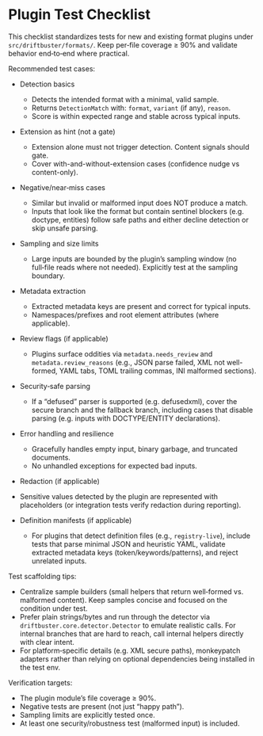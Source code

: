 # Plugin Test Checklist

This checklist standardizes tests for new and existing format plugins under
`src/driftbuster/formats/`. Keep per‑file coverage ≥ 90% and validate behavior
end‑to‑end where practical.

Recommended test cases:

- Detection basics
  - Detects the intended format with a minimal, valid sample.
  - Returns `DetectionMatch` with: `format`, `variant` (if any), `reason`.
  - Score is within expected range and stable across typical inputs.

- Extension as hint (not a gate)
  - Extension alone must not trigger detection. Content signals should gate.
  - Cover with-and-without-extension cases (confidence nudge vs content-only).

- Negative/near‑miss cases
  - Similar but invalid or malformed input does NOT produce a match.
  - Inputs that look like the format but contain sentinel blockers (e.g.
    doctype, entities) follow safe paths and either decline detection or skip
    unsafe parsing.

- Sampling and size limits
  - Large inputs are bounded by the plugin’s sampling window (no full‑file
    reads where not needed). Explicitly test at the sampling boundary.

- Metadata extraction
  - Extracted metadata keys are present and correct for typical inputs.
  - Namespaces/prefixes and root element attributes (where applicable).

- Review flags (if applicable)
  - Plugins surface oddities via `metadata.needs_review` and
    `metadata.review_reasons` (e.g., JSON parse failed, XML not well-formed,
    YAML tabs, TOML trailing commas, INI malformed sections).

- Security‑safe parsing
  - If a “defused” parser is supported (e.g. defusedxml), cover the secure
    branch and the fallback branch, including cases that disable parsing
    (e.g. inputs with DOCTYPE/ENTITY declarations).

- Error handling and resilience
  - Gracefully handles empty input, binary garbage, and truncated documents.
  - No unhandled exceptions for expected bad inputs.

- Redaction (if applicable)
- Sensitive values detected by the plugin are represented with placeholders
  (or integration tests verify redaction during reporting).

- Definition manifests (if applicable)
  - For plugins that detect definition files (e.g., `registry-live`), include
    tests that parse minimal JSON and heuristic YAML, validate extracted
    metadata keys (token/keywords/patterns), and reject unrelated inputs.

Test scaffolding tips:

- Centralize sample builders (small helpers that return well‑formed vs. malformed
  content). Keep samples concise and focused on the condition under test.
- Prefer plain strings/bytes and run through the detector via
  `driftbuster.core.detector.Detector` to emulate realistic calls. For internal
  branches that are hard to reach, call internal helpers directly with clear
  intent.
- For platform‑specific details (e.g. XML secure paths), monkeypatch adapters
  rather than relying on optional dependencies being installed in the test env.

Verification targets:

- The plugin module’s file coverage ≥ 90%.
- Negative tests are present (not just “happy path”).
- Sampling limits are explicitly tested once.
- At least one security/robustness test (malformed input) is included.
